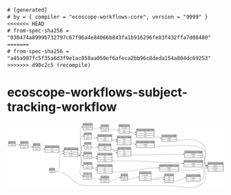 ```
# [generated]
# by = { compiler = "ecoscope-workflows-core", version = "9999" }
<<<<<<< HEAD
# from-spec-sha256 = "030474a8999b732797c67f96a4e84066b843fa1b916296fe83f432ffa7d08480"
=======
# from-spec-sha256 = "a45a987fc5f35a6d3f9e1ac858aa050ef6afeca2bb96c8deda154a804dc69253"
>>>>>>> d90c2c5 (recompile)

```
# ecoscope-workflows-subject-tracking-workflow

![](graph.png)
